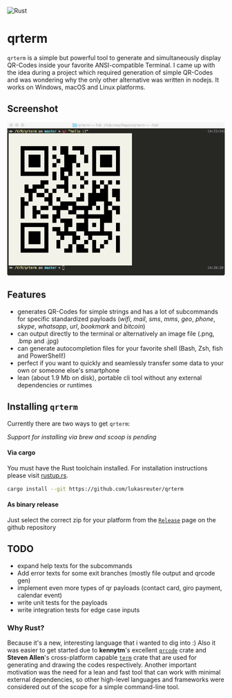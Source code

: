 ![Rust](https://github.com/lukasreuter/qrterm/workflows/Rust/badge.svg)

# qrterm

`qrterm` is a simple but powerful tool to generate and simultaneously display QR-Codes inside your favorite ANSI-compatible Terminal. I came up with the idea during a project which required generation of simple QR-Codes and was wondering why the only other alternative was written in nodejs.
It works on Windows, macOS and Linux platforms.

## Screenshot

![Screenshot](img/screenshot.png)

## Features

- generates QR-Codes for simple strings and has a lot of subcommands for specific standardized payloads (_wifi_, _mail_, _sms_, _mms_, _geo_, _phone_, _skype_, _whatsapp_, _url_, _bookmark_ and _bitcoin_)
- can output directly to the terminal or alternatively an image file (.png, .bmp and .jpg)
- can generate autocompletion files for your favorite shell (Bash, Zsh, fish and PowerShell!)
- perfect if you want to quickly and seamlessly transfer some data to your own or someone else's smartphone
- lean (about 1.9 Mb on disk), portable cli tool without any external dependencies or runtimes

## Installing `qrterm`

Currently there are two ways to get `qrterm`:

*Support for installing via brew and scoop is pending*

#### Via cargo

You must have the Rust toolchain installed. For installation instructions please visit [rustup.rs](rustup.rs).

```bash
cargo install --git https://github.com/lukasreuter/qrterm
```

#### As binary release

Just select the correct zip for your platform from the [`Release`]() page on the github repository

## TODO

- expand help texts for the subcommands
- Add error texts for some exit branches (mostly file output and qrcode gen)
- implement even more types of qr payloads (contact card, giro payment, calendar event)
- write unit tests for the payloads
- write integration tests for edge case inputs

### Why Rust?

Because it's a new, interesting language that i wanted to dig into :)
Also it was easier to get started due to **kennytm**'s excellent [`qrcode`](https://crates.io/crates/qrcode) crate and **Steven Allen**'s cross-platform capable [`term`](https://crates.io/crates/term) crate that are used for generating and drawing the codes respectively.
Another important motivation was the need for a lean and fast tool that can work with minimal external dependencies, so other high-level languages and frameworks were considered out of the scope for a simple command-line tool.
